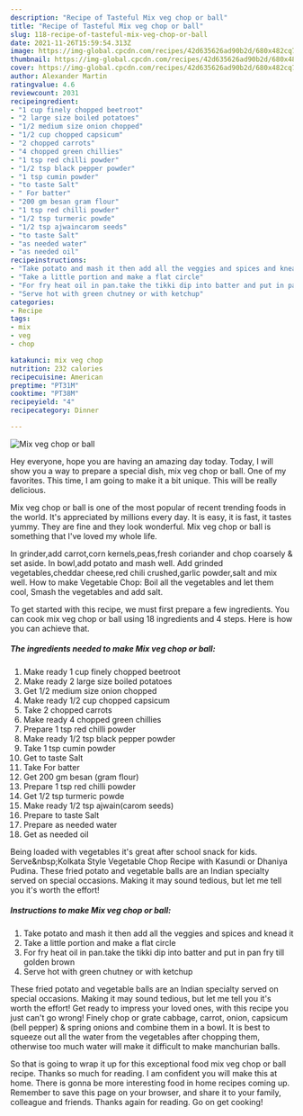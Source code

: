 ```yaml
---
description: "Recipe of Tasteful Mix veg chop or ball"
title: "Recipe of Tasteful Mix veg chop or ball"
slug: 118-recipe-of-tasteful-mix-veg-chop-or-ball
date: 2021-11-26T15:59:54.313Z
image: https://img-global.cpcdn.com/recipes/42d635626ad90b2d/680x482cq70/mix-veg-chop-or-ball-recipe-main-photo.jpg
thumbnail: https://img-global.cpcdn.com/recipes/42d635626ad90b2d/680x482cq70/mix-veg-chop-or-ball-recipe-main-photo.jpg
cover: https://img-global.cpcdn.com/recipes/42d635626ad90b2d/680x482cq70/mix-veg-chop-or-ball-recipe-main-photo.jpg
author: Alexander Martin
ratingvalue: 4.6
reviewcount: 2031
recipeingredient:
- "1 cup finely chopped beetroot"
- "2 large size boiled potatoes"
- "1/2 medium size onion chopped"
- "1/2 cup chopped capsicum"
- "2 chopped carrots"
- "4 chopped green chillies"
- "1 tsp red chilli powder"
- "1/2 tsp black pepper powder"
- "1 tsp cumin powder"
- "to taste Salt"
- " For batter"
- "200 gm besan gram flour"
- "1 tsp red chilli powder"
- "1/2 tsp turmeric powde"
- "1/2 tsp ajwaincarom seeds"
- "to taste Salt"
- "as needed water"
- "as needed oil"
recipeinstructions:
- "Take potato and mash it then add all the veggies and spices and knead it"
- "Take a little portion and make a flat circle"
- "For fry heat oil in pan.take the tikki dip into batter and put in pan fry till golden brown"
- "Serve hot with green chutney or with ketchup"
categories:
- Recipe
tags:
- mix
- veg
- chop

katakunci: mix veg chop 
nutrition: 232 calories
recipecuisine: American
preptime: "PT31M"
cooktime: "PT38M"
recipeyield: "4"
recipecategory: Dinner

---
```



![Mix veg chop or ball](https://img-global.cpcdn.com/recipes/42d635626ad90b2d/680x482cq70/mix-veg-chop-or-ball-recipe-main-photo.jpg)

Hey everyone, hope you are having an amazing day today. Today, I will show you a way to prepare a special dish, mix veg chop or ball. One of my favorites. This time, I am going to make it a bit unique. This will be really delicious.

Mix veg chop or ball is one of the most popular of recent trending foods in the world. It's appreciated by millions every day. It is easy, it is fast, it tastes yummy. They are fine and they look wonderful. Mix veg chop or ball is something that I've loved my whole life.

In grinder,add carrot,corn kernels,peas,fresh coriander and chop coarsely &amp; set aside. In bowl,add potato and mash well. Add grinded vegetables,cheddar cheese,red chili crushed,garlic powder,salt and mix well. How to make Vegetable Chop: Boil all the vegetables and let them cool, Smash the vegetables and add salt.


To get started with this recipe, we must first prepare a few ingredients. You can cook mix veg chop or ball using 18 ingredients and 4 steps. Here is how you can achieve that.

<!--inarticleads1-->

##### The ingredients needed to make Mix veg chop or ball:

1. Make ready 1 cup finely chopped beetroot
1. Make ready 2 large size boiled potatoes
1. Get 1/2 medium size onion chopped
1. Make ready 1/2 cup chopped capsicum
1. Take 2 chopped carrots
1. Make ready 4 chopped green chillies
1. Prepare 1 tsp red chilli powder
1. Make ready 1/2 tsp black pepper powder
1. Take 1 tsp cumin powder
1. Get to taste Salt
1. Take  For batter
1. Get 200 gm besan (gram flour)
1. Prepare 1 tsp red chilli powder
1. Get 1/2 tsp turmeric powde
1. Make ready 1/2 tsp ajwain(carom seeds)
1. Prepare to taste Salt
1. Prepare as needed water
1. Get as needed oil


Being loaded with vegetables it&#39;s great after school snack for kids. Serve&amp;nbsp;Kolkata Style Vegetable Chop Recipe with Kasundi or Dhaniya Pudina. These fried potato and vegetable balls are an Indian specialty served on special occasions. Making it may sound tedious, but let me tell you it&#39;s worth the effort! 

<!--inarticleads2-->

##### Instructions to make Mix veg chop or ball:

1. Take potato and mash it then add all the veggies and spices and knead it
1. Take a little portion and make a flat circle
1. For fry heat oil in pan.take the tikki dip into batter and put in pan fry till golden brown
1. Serve hot with green chutney or with ketchup


These fried potato and vegetable balls are an Indian specialty served on special occasions. Making it may sound tedious, but let me tell you it&#39;s worth the effort! Get ready to impress your loved ones, with this recipe you just can&#39;t go wrong! Finely chop or grate cabbage, carrot, onion, capsicum (bell pepper) &amp; spring onions and combine them in a bowl. It is best to squeeze out all the water from the vegetables after chopping them, otherwise too much water will make it difficult to make manchurian balls. 

So that is going to wrap it up for this exceptional food mix veg chop or ball recipe. Thanks so much for reading. I am confident you will make this at home. There is gonna be more interesting food in home recipes coming up. Remember to save this page on your browser, and share it to your family, colleague and friends. Thanks again for reading. Go on get cooking!
